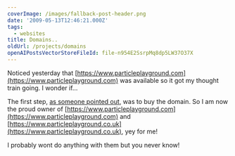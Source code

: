 ```yaml
---
coverImage: /images/fallback-post-header.png
date: '2009-05-13T12:46:21.000Z'
tags:
  - websites
title: Domains..
oldUrl: /projects/domains
openAIPostsVectorStoreFileId: file-n954E2SsrpMq8dp5LW37O37X
---
```


Noticed yesterday that [https://www.particleplayground.com](https://www.particleplayground.com) was available so it got my thought train going. I wonder if...

<!-- more -->

The first step, [as someone pointed out](https://www.twitter.com/6t8), was to buy the domain. So I am now the proud owner of [https://www.particleplayground.com](https://www.particleplayground.com) and [https://www.particleplayground.co.uk](https://www.particleplayground.co.uk), yey for me!

I probably wont do anything with them but you never know!
